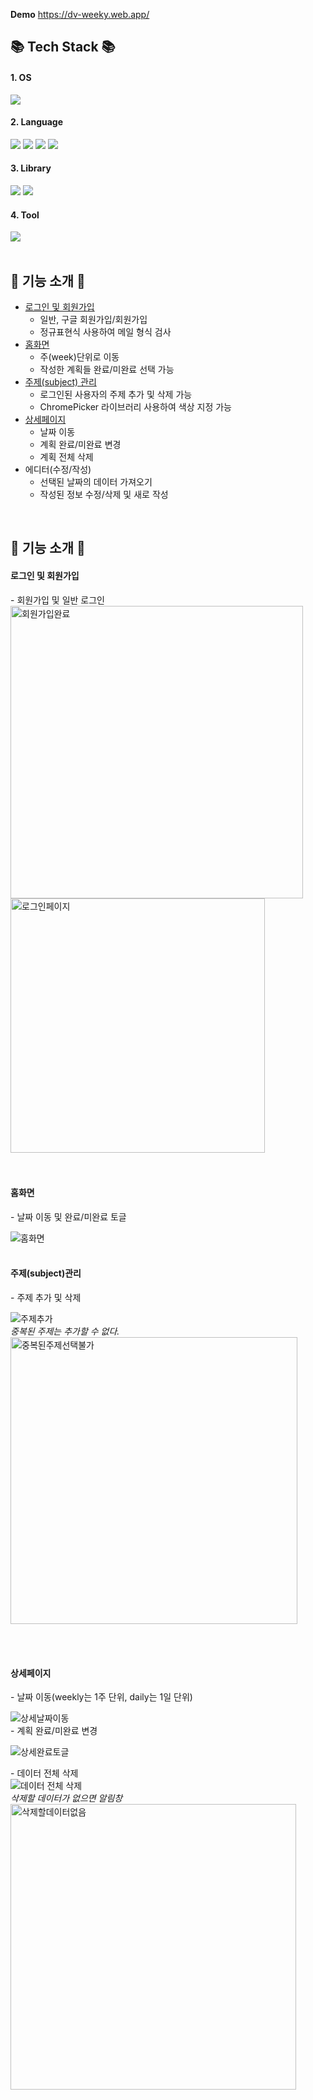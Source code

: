 __Demo__ https://dv-weeky.web.app/

<div align=>
   <h2>📚 Tech Stack 📚</h2>
</div>

<div align=>
  <h4>1. OS</h4>
  <img src="https://img.shields.io/badge/macOS-000000?style=flat&logo=macOs&logoColor=white" />
</div>

<div align=>
  <h4>2. Language</h4>
  <img src="https://img.shields.io/badge/HTML5-E34F26?style=flat&logo=HTML5&logoColor=white" />
  <img src="https://img.shields.io/badge/CSS3-1572B6?style=flat&logo=CSS3&logoColor=white" />
  <img src="https://img.shields.io/badge/JavaScript-F7DF1E?style=flat&logo=JavaScript&logoColor=white" />
  <img src="https://img.shields.io/badge/React-61DAFB?style=flat&logo=React&logoColor=white" />
</div>

<div align=>
  <h4>3. Library</h4>
  <img src="https://img.shields.io/badge/React-61DAFB?style=flat&logo=React&logoColor=white" />
  <img src="https://img.shields.io/badge/Redux-764ABC?style=flat&logo=Redux&logoColor=white" />
</div>

<div align=>
  <h4>4. Tool</h4>
  <img src="https://img.shields.io/badge/Firebase-FFCA28?style=flat&logo=Firebase&logoColor=white" />
</div>

<br>
<div>
   <h2>💫 기능 소개 💫</h2>
  <div>
   <ul>
      <li>
         <a href="#로그인-및-회원가입">로그인 및 회원가입</a>
       <ul>
         <li>일반, 구글 회원가입/회원가입</li>
         <li>정규표현식 사용하여 메일 형식 검사</li>
       </ul>
     </li>
     <li>
       <a href="#홈화면">홈화면</a>
       <ul>
         <li>주(week)단위로 이동</li>
         <li>작성한 계획들 완료/미완료 선택 가능</li>
       </ul>
     </li>
     <li> 
       <a href="#주제subject관리">주제(subject) 관리</a>
       <ul>
         <li>로그인된 사용자의 주제 추가 및 삭제 가능</li>
         <li>ChromePicker 라이브러리 사용하여 색상 지정 가능</li>
       </ul>
     </li>
     <li>
        <a href="#상세페이지">상세페이지</a>
       <ul>
         <li>날짜 이동</li>
         <li>계획 완료/미완료 변경</li>
         <li>계획 전체 삭제</li>
       </ul>
     </li>
     <li>
       에디터(수정/작성)
       <ul>
         <li>선택된 날짜의 데이터 가져오기</li>
         <li>작성된 정보 수정/삭제 및 새로 작성</li>
       </ul>
     </li>
   </ul>
  </div>
</div>

<br>
<h2>💫 기능 소개 💫</h2>
<h4>로그인 및 회원가입</h4>
<span>- 회원가입 및 일반 로그인</span>
<div display="flex">
   <img width="468" alt="회원가입완료" src="https://github.com/jhj-sharon/art_stroke/assets/123581946/a359da3d-1364-49de-9e30-2e9cca3f76ee">
   <img width="407" alt="로그인페이지" src="https://github.com/jhj-sharon/art_stroke/assets/123581946/07b12200-4aaf-4c73-8342-cc48bd873933">
</div>
<br><br>

<h4>홈화면</h4>
<span>- 날짜 이동 및 완료/미완료 토글</span><br>

![홈화면](https://github.com/jhj-sharon/art_stroke/assets/123581946/c57f6ae8-2f2a-476e-b063-932d59a03c65)
<br><br>

<h4>주제(subject)관리</h4>
<span>- 주제 추가 및 삭제</span><br>

![주제추가](https://github.com/jhj-sharon/art_stroke/assets/123581946/37295183-a422-4203-976c-51df8b056e5b) 
<br>
*중복된 주제는 추가할 수 없다.* <br>
<img width="459" alt="중복된주제선택불가" src="https://github.com/jhj-sharon/art_stroke/assets/123581946/df72865c-0f4f-4a94-8e16-944882c8d7ef">

<br><br>

<h4>상세페이지</h4>
<span>- 날짜 이동(weekly는 1주 단위, daily는 1일 단위)</span><br>

![상세날짜이동](https://github.com/jhj-sharon/art_stroke/assets/123581946/78b52cd0-c74b-4abc-b2b1-903f51b2fc9e)
<br>
<span>- 계획 완료/미완료 변경</span><br>

![상세완료토글](https://github.com/jhj-sharon/art_stroke/assets/123581946/bdc5cf86-3d0a-49cb-9967-0dbd0a74f381)
<br>

<span>- 데이터 전체 삭제</span><br>
![데이터 전체 삭제](https://github.com/jhj-sharon/art_stroke/assets/123581946/501be632-d289-4369-a20c-bcfd56c805d3)
<br>
*삭제할 데이터가 없으면 알림창* <br>
<img width="457" alt="삭제할데이터없음" src="https://github.com/jhj-sharon/art_stroke/assets/123581946/a0393f92-ee6b-4782-9156-4a31f9d4893d">

<br><br>


